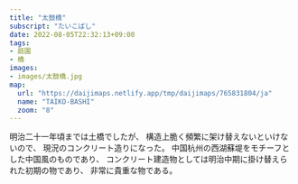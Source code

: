 ```yaml
---
title: "太鼓橋"
subscript: "たいこばし"
date: 2022-08-05T22:32:13+09:00
tags:
- 庭園
- 橋
images:
- images/太鼓橋.jpg
map:
  url: "https://daijimaps.netlify.app/tmp/daijimaps/765831804/ja"
  name: "TAIKO-BASHI"
  zoom: "8"
---
```


明治二十一年頃までは土橋でしたが、
構造上脆く頻繁に架け替えないといけないので、
現況のコンクリート造りになった。
中国杭州の西湖蘇堤をモチーフとした中国風のものであり、
コンクリート建造物としては明治中期に掛け替えられた初期の物であり、
非常に貴重な物である。
